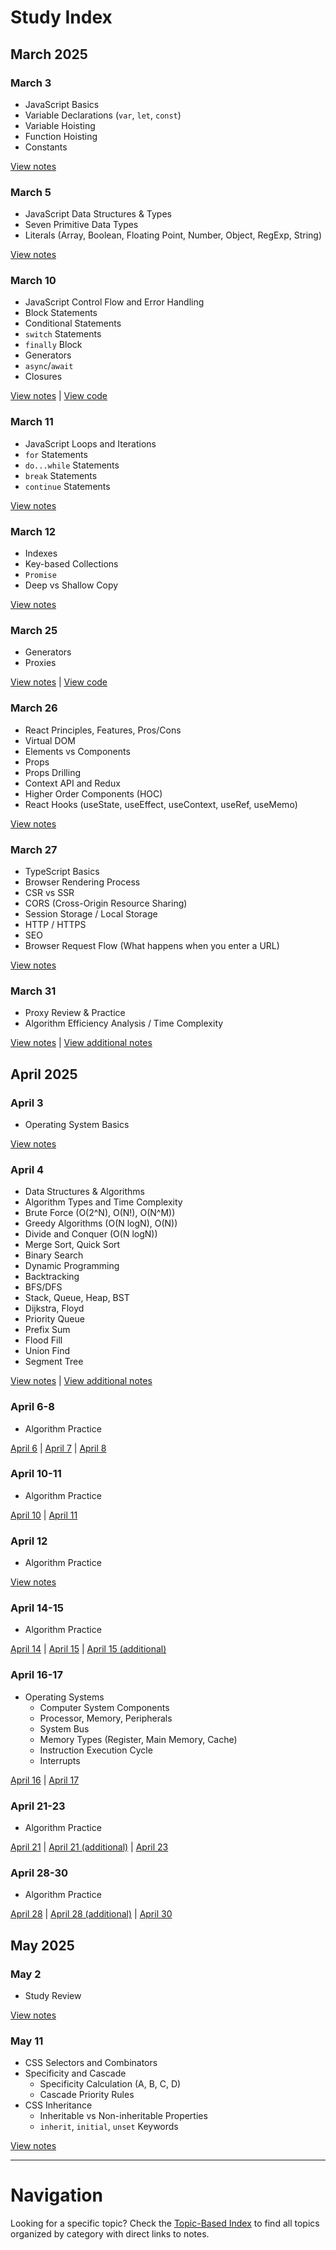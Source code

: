 # Study Index

## March 2025

### March 3
- JavaScript Basics
- Variable Declarations (`var`, `let`, `const`)
- Variable Hoisting
- Function Hoisting
- Constants

[View notes](March/Mar3.md)

### March 5
- JavaScript Data Structures & Types
- Seven Primitive Data Types
- Literals (Array, Boolean, Floating Point, Number, Object, RegExp, String)

[View notes](March/Mar5.md)

### March 10
- JavaScript Control Flow and Error Handling
- Block Statements
- Conditional Statements
- `switch` Statements
- `finally` Block
- Generators
- `async`/`await`
- Closures

[View notes](March/Mar10.md) | [View code](March/Mar10.js)

### March 11
- JavaScript Loops and Iterations
- `for` Statements
- `do...while` Statements
- `break` Statements
- `continue` Statements

[View notes](March/Mar11.md)

### March 12
- Indexes
- Key-based Collections
- `Promise`
- Deep vs Shallow Copy

[View notes](March/Mar12.md)

### March 25
- Generators
- Proxies

[View notes](March/Mar25.md) | [View code](March/Mar25.js)

### March 26
- React Principles, Features, Pros/Cons
- Virtual DOM
- Elements vs Components
- Props
- Props Drilling
- Context API and Redux
- Higher Order Components (HOC)
- React Hooks (useState, useEffect, useContext, useRef, useMemo)

[View notes](March/Mar26.md)

### March 27
- TypeScript Basics
- Browser Rendering Process
- CSR vs SSR
- CORS (Cross-Origin Resource Sharing)
- Session Storage / Local Storage
- HTTP / HTTPS
- SEO
- Browser Request Flow (What happens when you enter a URL)

[View notes](March/Mar27.md)

### March 31
- Proxy Review & Practice
- Algorithm Efficiency Analysis / Time Complexity

[View notes](March/Mar31.md) | [View additional notes](March/Mar31(2).md)

## April 2025

### April 3
- Operating System Basics

[View notes](April/April3.md)

### April 4
- Data Structures & Algorithms
- Algorithm Types and Time Complexity
- Brute Force (O(2^N), O(N!), O(N^M))
- Greedy Algorithms (O(N logN), O(N))
- Divide and Conquer (O(N logN))
- Merge Sort, Quick Sort
- Binary Search
- Dynamic Programming
- Backtracking
- BFS/DFS
- Stack, Queue, Heap, BST
- Dijkstra, Floyd
- Priority Queue
- Prefix Sum
- Flood Fill
- Union Find
- Segment Tree

[View notes](April/April4-DSA.md) | [View additional notes](April/April4(3).md)

### April 6-8
- Algorithm Practice

[April 6](April/April6.md) | [April 7](April/April7.md) | [April 8](April/April8.md)

### April 10-11
- Algorithm Practice

[April 10](April/April10.md) | [April 11](April/April11.md)

### April 12
- Algorithm Practice

[View notes](April/April12.md)

### April 14-15
- Algorithm Practice

[April 14](April/April14.md) | [April 15](April/April15.md) | [April 15 (additional)](April/April15(a).md)

### April 16-17
- Operating Systems
  - Computer System Components
  - Processor, Memory, Peripherals
  - System Bus
  - Memory Types (Register, Main Memory, Cache)
  - Instruction Execution Cycle
  - Interrupts

[April 16](April/April16.md) | [April 17](April/April17.md)

### April 21-23
- Algorithm Practice

[April 21](April/April21.md) | [April 21 (additional)](April/April21(a).md) | [April 23](April/April23.md)

### April 28-30
- Algorithm Practice

[April 28](April/April28.md) | [April 28 (additional)](April/April28(2).md) | [April 30](April/April30.md)

## May 2025

### May 2
- Study Review

[View notes](May/May2.md)

### May 11
- CSS Selectors and Combinators
- Specificity and Cascade
  - Specificity Calculation (A, B, C, D)
  - Cascade Priority Rules
- CSS Inheritance
  - Inheritable vs Non-inheritable Properties
  - `inherit`, `initial`, `unset` Keywords 

[View notes](May/May11.md)

---

# Navigation

Looking for a specific topic? Check the [Topic-Based Index](topic_index.md) to find all topics organized by category with direct links to notes. 